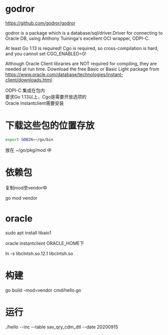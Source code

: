 godror
======

https://github.com/godror/godror

godror is a package which is a database/sql/driver.Driver for connecting to Oracle DB, using Anthony Tuininga's excellent OCI wrapper, ODPI-C.

At least Go 1.13 is required! Cgo is required, so cross-compilation is hard, and you cannot set CGO_ENABLED=0!

Although Oracle Client libraries are NOT required for compiling, they are needed at run time. Download the free Basic or Basic Light package from https://www.oracle.com/database/technologies/instant-client/downloads.html.

ODPI-C 集成在包内  
要求Go 1.13以上，Cgo是需要开放选项的  
Oracle instantclient需要安装

下载这些包的位置存放
=================

```sh
export GOBIN=~/go/bin
```

放在 ~/go/pkg/mod 中

依赖包
=====
复制mod至vendor中

go mod vendor

oracle
======
sudo apt install libaio1

oracle instantclient
ORACLE_HOME下

ln -s libclntsh.so.12.1 libclntsh.so

构建
====

go build -mod=vendor cmd/hello.go 

运行
====

./hello --inc --table sav_qry_cdm_dtl --date 20200915